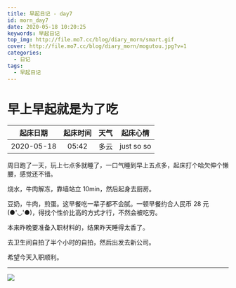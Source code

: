 ```yaml
---
title: 早起日记 - day7
id: morn_day7
date: 2020-05-18 10:20:25
keywords: 早起日记
top_img: http://file.mo7.cc/blog/diary_morn/smart.gif
cover: http://file.mo7.cc/blog/diary_morn/mogutou.jpg?v=1
categories:
  - 日记
tags:
  - 早起日记
---
```


# 早上早起就是为了吃

|  起床日期  | 起床时间 | 天气 |  起床心情  |
| :--------: | :------: | :--: | :--------: |
| 2020-05-18 |  05:42   | 多云 | just so so |

周日跑了一天，玩上七点多就睡了，一口气睡到早上五点多，起床打个哈欠伸个懒腰，感觉还不错。

烧水，牛肉解冻，靠墙站立 10min，然后起身去厨房。

豆奶，牛肉，煎蛋。这早餐吃一辈子都不会腻。一顿早餐约合人民币 28 元(●'◡'●)，得找个性价比高的方式才行，不然会被吃穷。

本来昨晚要准备入职材料的，结果昨天睡得太香了。

去卫生间自拍了半个小时的自拍，然后出发去新公司。

希望今天入职顺利。

---

<style>
#nav.post-bg {
  background-size: 120px;
  background-repeat:repeat;
  background-position: top left;
}
</style>

<img class="none" src="http://file.mo7.cc/blog/diary_morn/mogutou.jpg" />
